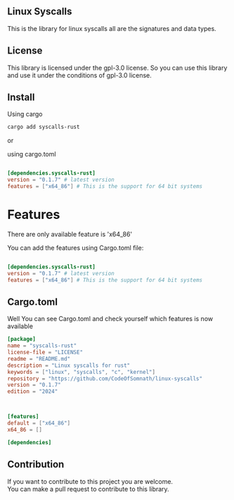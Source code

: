 ## Linux Syscalls 
This is the library for linux syscalls all are the signatures and data types.

## License
This library is licensed under the gpl-3.0 license. So you can use this library
and use it under the conditions of gpl-3.0 license.

## Install

Using cargo 

```bash
cargo add syscalls-rust
```
or<br>

using cargo.toml

```toml

[dependencies.syscalls-rust]
version = "0.1.7" # latest version
features = ["x64_86"] # This is the support for 64 bit systems
```

# Features

There are only available feature is 'x64_86'

You can add the features using Cargo.toml file:

```toml

[dependencies.syscalls-rust]
version = "0.1.7" # latest version
features = ["x64_86"] # This is the support for 64 bit systems
```


## Cargo.toml

Well You can see Cargo.toml and check yourself which features is now available

<!-- update this every time cargo.toml update -->

```toml
[package]
name = "syscalls-rust"
license-file = "LICENSE"
readme = "README.md"
description = "Linux syscalls for rust"
keywords = ["linux", "syscalls", "c", "kernel"]
repository = "https://github.com/CodeOfSomnath/linux-syscalls"
version = "0.1.7"
edition = "2024"



[features]
default = ["x64_86"]
x64_86 = []

[dependencies]

```


## Contribution

If you want to contribute to this project you are welcome.<br>
You can make a pull request to contribute to this library.

